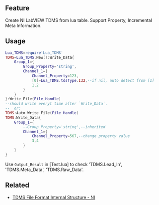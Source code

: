 ## Feature
Create NI LabVIEW TDMS from lua table.
Support Property, Incremental Meta Information.

## Usage
```lua
Lua_TDMS=require'Lua_TDMS'
TDMS=Lua_TDMS.New():Write_Data{
	Group_1={
		Group_Property='string',
		Channel_1={
			Channel_Property=123,
			[0]=Lua_TDMS.tdsType.I32,--if nil, auto detect from [1]
			1,2
		}
	}
}:Write_File(File_Handle)
--should write everyt time after `Write_Data`.
--	or:
TDMS:Auto_Write_File(File_Handle)
TDMS:Write_Data{
	Group_1={
		--Group_Property='string',--inherited
		Channel_1={
			Channel_Property=567,--change property value
			3,4
		}
	}
}

```

Use `Output_Result` in [Test.lua] to check 'TDMS.Lead_In', 'TDMS.Meta_Data', 'TDMS.Raw_Data'.

## Related
- [TDMS File Format Internal Structure - NI](https://www.ni.com/en/support/documentation/supplemental/07/tdms-file-format-internal-structure.html)